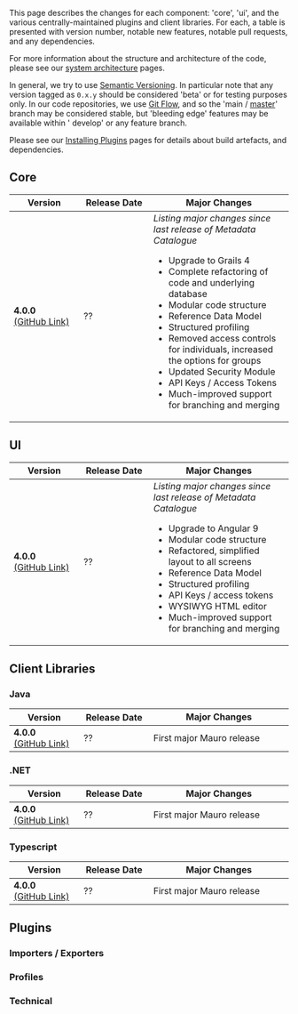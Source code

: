 This page describes the changes for each component: 'core', 'ui', and the various centrally-maintained plugins and client libraries. For each, a table
is presented with version number, notable new features, notable pull requests, and any dependencies.

For more information about the structure and architecture of the code, please see our [system architecture](/resources/architecture) pages.

In general, we try to use [Semantic Versioning](https://semver.org). In particular note that any version tagged as `0.x.y` should be considered
'beta' or for testing purposes only. In our code repositories, we use [Git Flow](https://nvie.com/posts/a-successful-git-branching-model/), and so
the 'main / [master](https://github.com/github/renaming)' branch may be considered stable, but 'bleeding edge' features may be available within '
develop' or any feature branch.

Please see our [Installing Plugins](/installing/plugins) pages for details about build artefacts, and dependencies.

## Core

<table width="100%">
    <thead>
        <tr>
            <th width="25%"><b>Version</b></th>
            <th width="25%"><b>Release Date</b></th>
            <th width="50%"><b>Major Changes</b><img height="1px" width="500px"/></th>
        </tr>
    </thead>
    <tbody>
        <tr>
            <td><b>4.0.0</b><br/><a href="">(GitHub Link)</a></td>
            <td>??</td>
            <td>
                <em>Listing major changes since last release of Metadata Catalogue</em>
                <ul>
                    <li>Upgrade to Grails 4</li>
                    <li>Complete refactoring of code and underlying database</li>
                    <li>Modular code structure</li>
                    <li>Reference Data Model</li> 
                    <li>Structured profiling</li>
                    <li>Removed access controls for individuals, increased the options for groups</li>
                    <li>Updated Security Module</li>
                    <li>API Keys / Access Tokens</li>
                    <li>Much-improved support for branching and merging</li>
                </ul>
            </td>
        </tr>
    </tbody>
</table>

## UI

<table width="100%">
    <thead>
        <tr>
            <th width="25%"><b>Version</b></th>
            <th width="25%"><b>Release Date</b></th>
            <th width="50%"><b>Major Changes</b><img height="1px" width="500px"/></th>
        </tr>
    </thead>
    <tbody>
        <tr>
            <td><b>4.0.0</b><br/><a href="">(GitHub Link)</a></td>
            <td>??</td>
            <td>
                <em>Listing major changes since last release of Metadata Catalogue</em>
                <ul>
                    <li>Upgrade to Angular 9</li>
                    <li>Modular code structure</li>
                    <li>Refactored, simplified layout to all screens</li>
                    <li>Reference Data Model</li> 
                    <li>Structured profiling</li>
                    <li>API Keys / access tokens</li>
                    <li>WYSIWYG HTML editor</li>
                    <li>Much-improved support for branching and merging</li>
                </ul>
            </td>
        </tr>
    </tbody>
</table>

## Client Libraries

### Java
<table width="100%">
    <thead>
        <tr>
            <th width="25%"><b>Version</b></th>
            <th width="25%"><b>Release Date</b></th>
            <th width="50%"><b>Major Changes</b><img height="1px" width="500px"/></th>
        </tr>
    </thead>
    <tbody>
        <tr>
            <td><b>4.0.0</b><br/><a href="">(GitHub Link)</a></td>
            <td>??</td>
            <td>First major Mauro release</td>
        </tr>
    </tbody>
</table>

### .NET
<table width="100%">
    <thead>
        <tr>
            <th width="25%"><b>Version</b></th>
            <th width="25%"><b>Release Date</b></th>
            <th width="50%"><b>Major Changes</b><img height="1px" width="500px"/></th>
        </tr>
    </thead>
    <tbody>
        <tr>
            <td><b>4.0.0</b><br/><a href="">(GitHub Link)</a></td>
            <td>??</td>
            <td>First major Mauro release</td>
        </tr>
    </tbody>
</table>

### Typescript
<table width="100%">
    <thead>
        <tr>
            <th width="25%"><b>Version</b></th>
            <th width="25%"><b>Release Date</b></th>
            <th width="50%"><b>Major Changes</b><img height="1px" width="500px"/></th>
        </tr>
    </thead>
    <tbody>
        <tr>
            <td><b>4.0.0</b><br/><a href="">(GitHub Link)</a></td>
            <td>??</td>
            <td>First major Mauro release</td>
        </tr>
    </tbody>
</table>



## Plugins

### Importers / Exporters

### Profiles

### Technical


